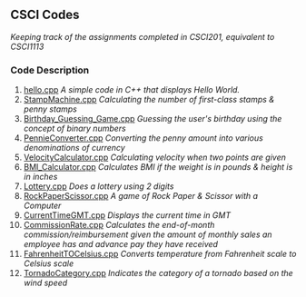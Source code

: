 ## CSCI Codes
*Keeping track of the assignments completed in CSCI201, equivalent to CSCI1113*

### Code Description 
1. [hello.cpp](https://github.com/madhurimadas3/CSCI_codes/blob/a149c6a6d8e255add24c9892298c933ae2582577/hello.cpp)
   *A simple code in C++ that displays Hello World.*
2. [StampMachine.cpp](https://github.com/madhurimadas3/CSCI_codes/blob/8c70012635fc82329585ad4d84fbb3394244bd09/StampMachine.cpp)
   *Calculating the number of first-class stamps & penny stamps*
3. [Birthday_Guessing_Game.cpp](https://github.com/madhurimadas3/CSCI_codes/blob/8c70012635fc82329585ad4d84fbb3394244bd09/Birthday_Guessing_Game.cpp)
   *Guessing the user's birthday using the concept of binary numbers*
4. [PennieConverter.cpp](https://github.com/madhurimadas3/CSCI_codes/blob/02287f9b46a4838936cf9df5f24f345197019492/PennieConverter.cpp)
   *Converting the penny amount into various denominations of currency*
5. [VelocityCalculator.cpp](https://github.com/madhurimadas3/CSCI_codes/blob/02287f9b46a4838936cf9df5f24f345197019492/VelocityCalculator.cpp)
   *Calculating velocity when two points are given*
6. [BMI_Calculator.cpp](https://github.com/madhurimadas3/CSCI_codes/blob/d271b11fccdbeca3688b02bc4e4c4a3bc84bff95/BMI_Calculator.cpp)
   *Calculates BMI if the weight is in pounds & height is in inches*
7. [Lottery.cpp](https://github.com/madhurimadas3/CSCI_codes/blob/894ffd9c98b156ef74984fee24de3a26f1bf716f/Lottery.cpp)
   *Does a lottery using 2 digits*
8. [RockPaperScissor.cpp](https://github.com/madhurimadas3/CSCI_codes/blob/894ffd9c98b156ef74984fee24de3a26f1bf716f/RockPaperScissor.cpp)
   *A game of Rock Paper & Scissor with a Computer*
9. [CurrentTimeGMT.cpp](https://github.com/madhurimadas3/CSCI_codes/blob/894ffd9c98b156ef74984fee24de3a26f1bf716f/CurrentTimeGMT.cpp)
   *Displays the current time in GMT*
10. [CommissionRate.cpp](https://github.com/madhurimadas3/CSCI_codes/blob/42e803a03ce0d91801848a889c3394d8feaaded5/CommissionRate.cpp)
    *Calculates the end-of-month commission/reimbursement given the amount of monthly sales an employee has and advance pay they have received*
11. [FahrenheitTOCelsius.cpp](https://github.com/madhurimadas3/CSCI_codes/blob/42e803a03ce0d91801848a889c3394d8feaaded5/FahrenheitTOCelsius.cpp)
    *Converts temperature from Fahrenheit scale to Celsius scale*
12. [TornadoCategory.cpp](https://github.com/madhurimadas3/CSCI_codes/blob/42e803a03ce0d91801848a889c3394d8feaaded5/TornadoCategory.cpp)
    *Indicates the category of a tornado based on the wind speed*
